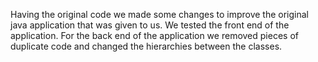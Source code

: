 Having the original code we made some changes to improve the original java application that was given to us.
We tested the front end of the application. For the back end of the application we removed pieces of duplicate code and changed the hierarchies between the 
classes. 
